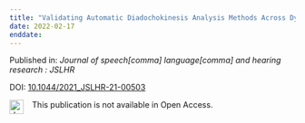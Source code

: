 ```yaml
---
title: "Validating Automatic Diadochokinesis Analysis Methods Across Dysarthria Severity and Syllable Task in Amyotrophic Lateral Sclerosis."
date: 2022-02-17
enddate:
---
```


Published in: *Journal of speech[comma] language[comma] and hearing research : JSLHR*

DOI: [10.1044/2021_JSLHR-21-00503](https://doi.org/10.1044/2021_JSLHR-21-00503)

<img src=https://upload.wikimedia.org/wikipedia/commons/thumb/0/0e/Closed_Access_logo_transparent.svg/1200px-Closed_Access_logo_transparent.svg.png alt="drawing" width="25" align="left"/> &nbsp;&nbsp;&nbsp;This publication is not available in Open Access.



